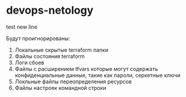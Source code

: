 # devops-netology
test
new line

Будут проигнорированы:

1. Локальные скрытые terraform папки
2. Файлы состояния terraform 
3. Логи сбоев
4. Файлы с расширением tfvars которые могут содержать конфиденциальные данные, такие как пароли, серкетные ключи
5. Локльные файлы переопределения ресурсов
6. Файлы настроек командной строки
